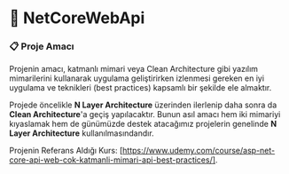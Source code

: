 # 📌 NetCoreWebApi


### 📋 Proje Amacı
Projenin amacı, katmanlı mimari veya Clean Architecture gibi yazılım mimarilerini kullanarak uygulama geliştirirken izlenmesi gereken en iyi uygulama ve teknikleri (best practices) kapsamlı bir şekilde ele almaktır.  

Projede öncelikle **N Layer Architecture** üzerinden ilerlenip daha sonra da **Clean Architecture**'a geçiş yapılacaktır. Bunun asıl amacı hem iki mimariyi kıyaslamak hem de günümüzde destek atacağımız projelerin genelinde **N Layer Architecture** kullanılmasındandır.   

Projenin Referans Aldığı Kurs: [https://www.udemy.com/course/asp-net-core-api-web-cok-katmanli-mimari-api-best-practices/].

